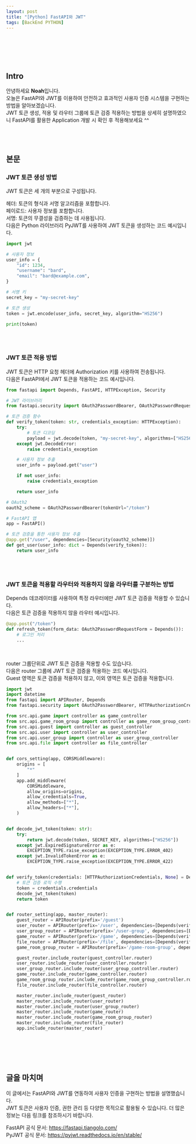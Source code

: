 ```yaml
---
layout: post
title: "[Python] FastAPI와 JWT"
tags: [BackEnd PYTHON]
---
```

<br/><br/><br/><br/>

## Intro
안녕하세요 **Noah**입니다.<br/>
오늘은 FastAPI와 JWT를 이용하여 안전하고 효과적인 사용자 인증 시스템을 구현하는 방법을 알아보겠습니다.<br/>
JWT 토큰 생성, 적용 및 라우터 그룹에 토큰 검증 적용하는 방법을 상세히 설명하였으니 FastAPI를 활용한 Application 개발 시 확인 후 적용해보세요 ^^
<br/><br/><br/><br/>


## 본문
### JWT 토큰 생성 방법
JWT 토큰은 세 개의 부분으로 구성됩니다.

헤더: 토큰의 형식과 서명 알고리즘을 포함합니다.<br/>
페이로드: 사용자 정보를 포함합니다.<br/>
서명: 토큰의 무결성을 검증하는 데 사용됩니다.<br/>
다음은 Python 라이브러리 PyJWT를 사용하여 JWT 토큰을 생성하는 코드 예시입니다.
```Python
import jwt

# 사용자 정보
user_info = {
    "id": 1234,
    "username": "bard",
    "email": "bard@example.com",
}

# 서명 키
secret_key = "my-secret-key"

# 토큰 생성
token = jwt.encode(user_info, secret_key, algorithm="HS256")

print(token)
```
<br/><br/>

### JWT 토큰 적용 방법
JWT 토큰은 HTTP 요청 헤더에 Authorization 키를 사용하여 전송됩니다.<br/>
다음은 FastAPI에서 JWT 토큰을 적용하는 코드 예시입니다.
```Python
from fastapi import Depends, FastAPI, HTTPException, Security

# JWT 라이브러리
from fastapi.security import OAuth2PasswordBearer, OAuth2PasswordRequestForm

# 토큰 검증 함수
def verify_token(token: str, credentials_exception: HTTPException):
    try:
        # 토큰 디코딩
        payload = jwt.decode(token, "my-secret-key", algorithms=["HS256"])
    except jwt.DecodeError:
        raise credentials_exception

    # 사용자 정보 추출
    user_info = payload.get("user")

    if not user_info:
        raise credentials_exception

    return user_info

# OAuth2
oauth2_scheme = OAuth2PasswordBearer(tokenUrl="/token")

# FastAPI 앱
app = FastAPI()

# 토큰 검증을 통한 사용자 정보 추출
@app.get("/user", dependencies=[Security(oauth2_scheme)])
def get_user(user_info: dict = Depends(verify_token)):
    return user_info
```
<br/><br/>

### JWT 토큰을 적용할 라우터와 적용하지 않을 라우터를 구분하는 방법
Depends 데코레이터를 사용하여 특정 라우터에만 JWT 토큰 검증을 적용할 수 있습니다.<br/>
다음은 토큰 검증을 적용하지 않을 라우터 예시입니다.
```Python
@app.post("/token")
def refresh_token(form_data: OAuth2PasswordRequestForm = Depends()):
    # 로그인 처리
    ...

```
<br/>

router 그룹단위로 JWT 토큰 검증을 적용할 수도 있습니다.<br/>
다음은 router 그룹에 JWT 토큰 검증을 적용하는 코드 예시입니다.<br/>
Guest 영역은 토큰 검증을 적용하지 않고, 이외 영역은 토큰 검증을 적용합니다.
```Python
import jwt
import datetime
from fastapi import APIRouter, Depends
from fastapi.security import OAuth2PasswordBearer, HTTPAuthorizationCredentials, HTTPBearer

from src.api.game import controller as game_controller
from src.api.game_room_group import controller as game_room_group_controller
from src.api.guest import controller as guest_controller
from src.api.user import controller as user_controller
from src.api.user_group import controller as user_group_controller
from src.api.file import controller as file_controller


def cors_setting(app, CORSMiddleware):
    origins = [
        "*"
    ]
    app.add_middleware(
        CORSMiddleware,
        allow_origins=origins,
        allow_credentials=True,
        allow_methods=["*"],
        allow_headers=["*"],
    )


def decode_jwt_token(token: str):
    try:
        return jwt.decode(token, SECRET_KEY, algorithms=["HS256"])
    except jwt.ExpiredSignatureError as e:
        EXCEPTION_TYPE.raise_exception(EXCEPTION_TYPE.ERROR_402)
    except jwt.InvalidTokenError as e:
        EXCEPTION_TYPE.raise_exception(EXCEPTION_TYPE.ERROR_422)


def verify_token(credentials: [HTTPAuthorizationCredentials, None] = Depends(HTTPBearer())):
    # 토큰 검증 로직 수행
    token = credentials.credentials
    decode_jwt_token(token)
    return token


def router_setting(app, master_router):
    guest_router = APIRouter(prefix='/guest')
    user_router = APIRouter(prefix='/user', dependencies=[Depends(verify_token)])
    user_group_router = APIRouter(prefix='/user-group', dependencies=[Depends(verify_token)])
    game_router = APIRouter(prefix='/game', dependencies=[Depends(verify_token)])
    file_router = APIRouter(prefix='/file', dependencies=[Depends(verify_token)])
    game_room_group_router = APIRouter(prefix='/game-room-group', dependencies=[Depends(verify_token)])

    guest_router.include_router(guest_controller.router)
    user_router.include_router(user_controller.router)
    user_group_router.include_router(user_group_controller.router)
    game_router.include_router(game_controller.router)
    game_room_group_router.include_router(game_room_group_controller.router)
    file_router.include_router(file_controller.router)

    master_router.include_router(guest_router)
    master_router.include_router(user_router)
    master_router.include_router(user_group_router)
    master_router.include_router(game_router)
    master_router.include_router(game_room_group_router)
    master_router.include_router(file_router)
    app.include_router(master_router)
```
<br/><br/><br/><br/>

## 글을 마치며
이 글에서는 FastAPI와 JWT를 연동하여 사용자 인증을 구현하는 방법을 설명했습니다.<br/>
JWT 토큰은 사용자 인증, 권한 관리 등 다양한 목적으로 활용될 수 있습니다. 더 많은 정보는 다음 링크를 참조하시기 바랍니다.

FastAPI 공식 문서: https://fastapi.tiangolo.com/ <br/>
PyJWT 공식 문서: https://pyjwt.readthedocs.io/en/stable/